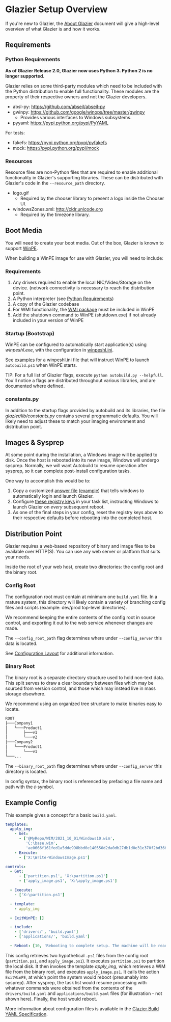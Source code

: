 # Glazier Setup Overview

<!--* freshness: { owner: '@mbernhardt6' reviewed: '2020-11-02' } *-->

If you're new to Glazier, the [About Glazier](about.md) document will give a
high-level overview of what Glazier is and how it works.

## Requirements

### Python Requirements

**As of Glazier Release 2.0, Glazier now uses Python 3. Python 2 is no longer
supported.**

Glazier relies on some third-party modules which need to be included with the
Python distribution to enable full functionality. These modules are the property
of their respective owners and not the Glazier developers.

*   absl-py: https://github.com/abseil/abseil-py
*   gwinpy: https://github.com/google/winops/tree/master/gwinpy
    *   Provides various interfaces to Windows subsystems.
*   pyyaml: https://pypi.python.org/pypi/PyYAML

For tests:

*   fakefs: https://pypi.python.org/pypi/pyfakefs
*   mock: https://pypi.python.org/pypi/mock

### Resources

Resource files are non-Python files that are required to enable additional
functionality in Glazier's supporting libraries. These can be distributed with
Glazier's code in the `--resource_path` directory.

*   logo.gif
    *   Required by the chooser library to present a logo inside the Chooser UI.
*   windowsZones.xml: http://cldr.unicode.org
    *   Required by the timezone library.

## Boot Media

You will need to create your boot media. Out of the box, Glazier is known to
support
[WinPE](https://msdn.microsoft.com/en-us/windows/hardware/commercialize/manufacture/desktop/winpe-intro).

When building a WinPE image for use with Glazier, you will need to include:

### Requirements

1.  Any drivers required to enable the local NIC/Video/Storage on the device.
    (network connectivity is necessary to reach the distribution point.
1.  A Python interpreter (see [Python Requirements](#python-requirements))
1.  A copy of the Glazier codebase
1.  For WMI functionality, the
    [WMI package](https://docs.microsoft.com/en-us/windows-hardware/manufacture/desktop/winpe-add-packages--optional-components-reference)
    must be included in WinPE
1.  Add the shutdown command to WinPE (shutdown.exe) if not already included in
    your version of WinPE

### Startup (Bootstrap)

WinPE can be configured to automatically start application(s) using
_winpeshl.exe_, with the configuration in
[winpeshl.ini](https://docs.microsoft.com/en-us/windows-hardware/manufacture/desktop/winpeshlini-reference-launching-an-app-when-winpe-starts).

See
[examples](https://github.com/google/glazier/blob/master/examples/winpeshl.ini)
for a winpeshl.ini file that will instruct WinPE to launch `autobuild.ps1` when
WinPE starts.

TIP: For a full list of Glazier flags, execute `python autobuild.py --helpfull`.
You'll notice a flags are distributed throughout various libraries, and are
documented where defined.

### constants.py

In addition to the startup flags provided by autobuild and its libraries, the
file _glazier/lib/constants.py_ contains several programmatic defaults. You will likely
need to adjust these to match your imaging environment and distribution point.

## Images & Sysprep

At some point during the installation, a Windows image will be applied to disk.
Once the host is rebooted into its new image, Windows will undergo sysprep.
Normally, we will want Autobuild to resume operation after sysprep, so it can
complete post-install configuration tasks.

One way to accomplish this would be to:

1.  Copy a customized
    [answer file](https://docs.microsoft.com/en-us/windows-hardware/manufacture/desktop/update-windows-settings-and-scripts-create-your-own-answer-file-sxs)
    ([example](https://github.com/google/glazier/blob/master/examples/yaml/image/unattend.xml))
    that tells windows to automatically login and launch Glazier.
2.  Configure
    [these registry keys](https://github.com/google/glazier/blob/master/examples/yaml/autologin/build.yaml)
    in your task list, instructing Windows to launch Glazier on *every*
    subsequent reboot.
3.  As one of the final steps in your config, reset the registry keys above to
    their respective defaults before rebooting into the completed host.

## Distribution Point

Glazier requires a web-based repository of binary and image files to be
available over HTTP(S). You can use any web server or platform that suits your
needs.

Inside the root of your web host, create two directories: the config root and
the binary root.

### Config Root

The configuration root must contain at minimum one `build.yaml` file. In a
mature system, this directory will likely contain a variety of branching config
files and scripts (example: dev/prod top-level directories).

We recommend keeping the entire contents of the config root in source control,
and exporting it out to the web service whenever changes are made.

The `--config_root_path` flag determines where under `--config_server` this data
is located.

See [Configuration Layout](config_layout.md) for additional information.

### Binary Root

The binary root is a separate directory structure used to hold non-text data.
This split serves to draw a clear boundary between files which may be sourced
from version control, and those which may instead live in mass storage
elsewhere.

We recommend using an organized tree structure to make binaries easy to locate.

```bash
ROOT
├───Company1
│   └───Product1
│       ├───v1
│       └───v2
├───Company2
│   └───Product1
│       └───v1
└───...
```

The `--binary_root_path` flag determines where under `--config_server` this
directory is located.

In config syntax, the binary root is referenced by prefacing a file name and
path with the `@` symbol.

## Example Config

This example gives a concept for a basic `build.yaml`.

```yaml
templates:
  apply_img:
    - Get:
      - ['@MyRepo/WIM/2021_10_01/Windows10.wim',
         'C:\base.wim',
         'ae0666f161fed1a5dde998bbd0e140550d2da0db27db1d0e31e370f2bd366a57']
    - Execute:
      - ['X:\Write-WindowsImage.ps1']

controls:
  - Get:
      - ['partition.ps1', 'X:\partition.ps1']
      - ['apply_image.ps1', 'X:\apply_image.ps1']

  - Execute:
    - ['X:\partition.ps1']

  - template:
    - apply_img

  - ExitWinPE: []

  - include:
    - ['drivers/', 'build.yaml']
    - ['applications/', 'build.yaml']

  - Reboot: [10, 'Rebooting to complete setup. The machine will be ready to use.']
```

This config retrieves two hypothetical `.ps1` files from the config root
(`partition.ps1`, and `apply_image.ps1`). It executes `partition.ps1` to
partition the local disk. It then invokes the template *apply_img*, which
retrieves a WIM file from the binary root, and executes `apply_image.ps1`. It
calls the action `ExitWinPE`, at which point the system would reboot (presumably
into sysprep). After sysprep, the task list would resume processing with
whatever commands were obtained from the contents of the `drivers/build.yaml`
and `applications/build.yaml` files (for illustration - not shown here).
Finally, the host would reboot.

More information about configuration files is available in the
[Glazier Build YAML Specification](../yaml).
